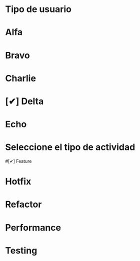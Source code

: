 # Tipo de usuario
# Alfa
# Bravo
# Charlie
# [✔] Delta
# Echo

# Seleccione el tipo de actividad
#[✔] Feature
# Hotfix
# Refactor
# Performance
# Testing
